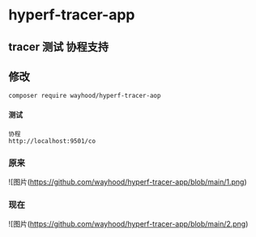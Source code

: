 # hyperf-tracer-app

## tracer 测试 协程支持

## 修改 
```
composer require wayhood/hyperf-tracer-aop
``` 

#### 测试

```shell
协程
http://localhost:9501/co

```

### 原来

![图片(https://github.com/wayhood/hyperf-tracer-app/blob/main/1.png)

### 现在

![图片(https://github.com/wayhood/hyperf-tracer-app/blob/main/2.png)

